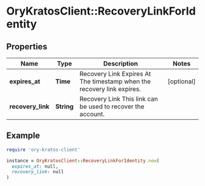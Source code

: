 # OryKratosClient::RecoveryLinkForIdentity

## Properties

| Name | Type | Description | Notes |
| ---- | ---- | ----------- | ----- |
| **expires_at** | **Time** | Recovery Link Expires At  The timestamp when the recovery link expires. | [optional] |
| **recovery_link** | **String** | Recovery Link  This link can be used to recover the account. |  |

## Example

```ruby
require 'ory-kratos-client'

instance = OryKratosClient::RecoveryLinkForIdentity.new(
  expires_at: null,
  recovery_link: null
)
```

